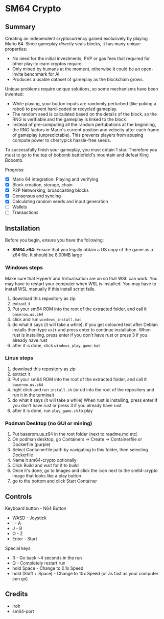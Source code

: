 # SM64 Crypto
## Summary
Creating an independent cryptocurrency gained exclusively by playing Mario 64. 
Since gameplay *directly* seals blocks, it has many unique properties: 
* No need for the initial investments, PVP or gas fees that required for other play-to-earn cryptos require
* Only mined by humans at the moment, otherwise it could be an open-invite benchmark for AI
* Produces a usable dataset of gameplay as the blockchain grows.

Unique problems require unique solutions, so some mechanisms have been invented:
* While playing, your button inputs are randomly perturbed (like poking a robot) to prevent hard-coded or recycled gameplay.
* The random seed is calculated based on the details of the block, so the RNG is verifiable and the gameplay is linked to the block
* Instead of pre-computing all the random pertubations at the beginning, the RNG factors in Mario's current position and velocity after each frame of gameplay (unpredictable). This prevents players from abusing compute power to cherrypick hassle-free seeds.

To successfully finish your gameplay, you must obtain 1 star. Therefore you must to go to the top of bobomb battlefield's mountain and defeat King Bobomb.

Progress:
- [x] Mario 64 integration: Playing and verifying
- [x] Block creation, storage, chain
- [x] P2P Networking, broadcasting blocks
- [x] Consensus and syncing
- [x] Calculating random seeds and input generation
- [ ] Wallets
- [ ] Transactions

## Installation
Before you begin, ensure you have the following:
- **SM64 z64**: Ensure that you legally obtain a US copy of the game as a z64 file. It should be 8.00MB large

### Windows steps
Make sure that HyperV and Virtualisation are on so that WSL can work. You may have to restart your computer when WSL is installed.
You may have to install WSL manually if this install script fails.

1. download this repository as zip
2. extract it
3. Put your sm64 ROM into the root of the extracted folder, and call it `baserom.us.z64`
4. click and run `windows_install.bat`
5. do what it says (it will take a while). if you get coloured text after Debian installs then type `exit` and press enter to continue installation.
  When rust is installing, press enter if you don't have rust or press 3 if you already have rust
6. after it is done, click `windows_play_game.bat`

### Linux steps
1. download this repository as zip
2. extract it
3. Put your sm64 ROM into the root of the extracted folder, and call it `baserom.us.z64`
4. right click and run `install.sh` (or cd into the root of the repository and run it in the terminal)
5. do what it says (it will take a while)
  When rust is installing, press enter if you don't have rust or press 3 if you already have rust
6. after it is done, run `play_game.sh` to play

### Podman Desktop (no GUI or mining)
1. Put baserom.us.z64 in the root folder (next to readme.md etc)
2. On podman desktop, go Containers -> Create -> Containerfile or Dockerfile (purple)
3. Select Containerfile path by navigating to this folder, then selecting Dockerfile
4. Name it sm64-crypto optionally
5. Click Build and wait for it to build
6. Once it's done, go to Images and click the icon next to the sm64-crypto image that looks like a play button
7. go to the bottom and click Start Container

## Controls
Keyboard button - N64 Button
* WASD - Joystick
* I - A
* J - B
* O - Z
* Enter - Start

Special keys
* R - Go back ~4 seconds in the run
* Q - Completely restart run
* hold Space - Change to 0.1x Speed
* hold (Shift + Space) - Change to 10x Speed (or as fast as your computer can go)


## Credits
* Iroh
* sm64-port
